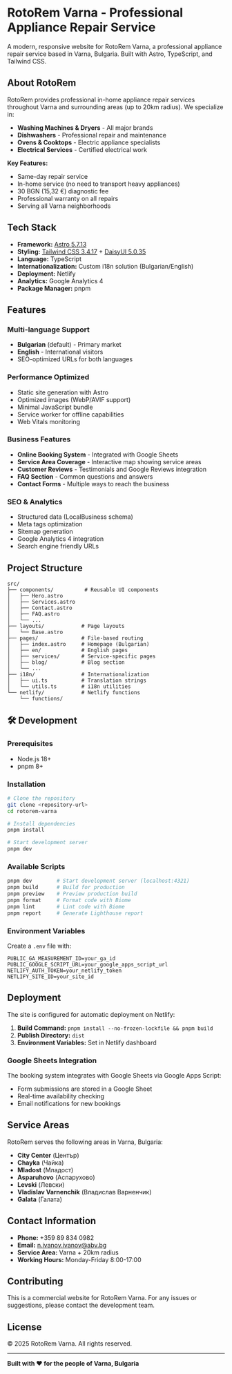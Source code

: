 # RotoRem Varna - Professional Appliance Repair Service

A modern, responsive website for RotoRem Varna, a professional appliance repair service based in Varna, Bulgaria. Built with Astro, TypeScript, and Tailwind CSS.

## About RotoRem

RotoRem provides professional in-home appliance repair services throughout Varna and surrounding areas (up to 20km radius). We specialize in:

- **Washing Machines & Dryers** - All major brands
- **Dishwashers** - Professional repair and maintenance
- **Ovens & Cooktops** - Electric appliance specialists
- **Electrical Services** - Certified electrical work

**Key Features:**
- Same-day repair service
- In-home service (no need to transport heavy appliances)
- 30 BGN (15,32 €) diagnostic fee
- Professional warranty on all repairs
- Serving all Varna neighborhoods

## Tech Stack

- **Framework:** [Astro 5.7.13](https://astro.build/)
- **Styling:** [Tailwind CSS 3.4.17](https://tailwindcss.com/) + [DaisyUI 5.0.35](https://daisyui.com/)
- **Language:** TypeScript
- **Internationalization:** Custom i18n solution (Bulgarian/English)
- **Deployment:** Netlify
- **Analytics:** Google Analytics 4
- **Package Manager:** pnpm

## Features

### Multi-language Support
- **Bulgarian** (default) - Primary market
- **English** - International visitors
- SEO-optimized URLs for both languages

### Performance Optimized
- Static site generation with Astro
- Optimized images (WebP/AVIF support)
- Minimal JavaScript bundle
- Service worker for offline capabilities
- Web Vitals monitoring

### Business Features
- **Online Booking System** - Integrated with Google Sheets
- **Service Area Coverage** - Interactive map showing service areas
- **Customer Reviews** - Testimonials and Google Reviews integration
- **FAQ Section** - Common questions and answers
- **Contact Forms** - Multiple ways to reach the business

### SEO & Analytics
- Structured data (LocalBusiness schema)
- Meta tags optimization
- Sitemap generation
- Google Analytics 4 integration
- Search engine friendly URLs

## Project Structure

```
src/
├── components/          # Reusable UI components
│   ├── Hero.astro
│   ├── Services.astro
│   ├── Contact.astro
│   ├── FAQ.astro
│   └── ...
├── layouts/            # Page layouts
│   └── Base.astro
├── pages/              # File-based routing
│   ├── index.astro     # Homepage (Bulgarian)
│   ├── en/             # English pages
│   ├── services/       # Service-specific pages
│   ├── blog/           # Blog section
│   └── ...
├── i18n/               # Internationalization
│   ├── ui.ts           # Translation strings
│   └── utils.ts        # i18n utilities
└── netlify/            # Netlify functions
    └── functions/
```

## 🛠️ Development

### Prerequisites
- Node.js 18+ 
- pnpm 8+

### Installation

```bash
# Clone the repository
git clone <repository-url>
cd rotorem-varna

# Install dependencies
pnpm install

# Start development server
pnpm dev
```

### Available Scripts

```bash
pnpm dev        # Start development server (localhost:4321)
pnpm build      # Build for production
pnpm preview    # Preview production build
pnpm format     # Format code with Biome
pnpm lint       # Lint code with Biome
pnpm report     # Generate Lighthouse report
```

### Environment Variables

Create a `.env` file with:

```env
PUBLIC_GA_MEASUREMENT_ID=your_ga_id
PUBLIC_GOOGLE_SCRIPT_URL=your_google_apps_script_url
NETLIFY_AUTH_TOKEN=your_netlify_token
NETLIFY_SITE_ID=your_site_id
```

## Deployment

The site is configured for automatic deployment on Netlify:

1. **Build Command:** `pnpm install --no-frozen-lockfile && pnpm build`
2. **Publish Directory:** `dist`
3. **Environment Variables:** Set in Netlify dashboard

### Google Sheets Integration

The booking system integrates with Google Sheets via Google Apps Script:
- Form submissions are stored in a Google Sheet
- Real-time availability checking
- Email notifications for new bookings

## Service Areas

RotoRem serves the following areas in Varna, Bulgaria:
- **City Center** (Център)
- **Chayka** (Чайка)
- **Mladost** (Младост)
- **Asparuhovo** (Аспарухово)
- **Levski** (Левски)
- **Vladislav Varnenchik** (Владислав Варненчик)
- **Galata** (Галата)

## Contact Information

- **Phone:** +359 89 834 0982
- **Email:** n.ivanov.ivanov@abv.bg
- **Service Area:** Varna + 20km radius
- **Working Hours:** Monday-Friday 8:00-17:00

## Contributing

This is a commercial website for RotoRem Varna. For any issues or suggestions, please contact the development team.

## License

© 2025 RotoRem Varna. All rights reserved.

---

**Built with ❤️ for the people of Varna, Bulgaria**
